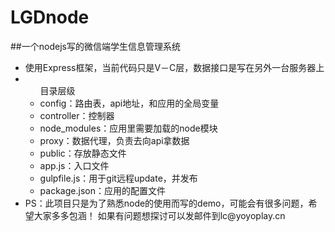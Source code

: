 # LGDnode
##一个nodejs写的微信端学生信息管理系统
<ul>
<li>使用Express框架，当前代码只是V－C层，数据接口是写在另外一台服务器上</li>
<li><ul>目录层级
  <li>config：路由表，api地址，和应用的全局变量</li>
  <li>controller：控制器</li>
  <li>node_modules：应用里需要加载的node模块</li>
  <li>proxy：数据代理，负责去向api拿数据</li>
  <li>public：存放静态文件</li>
  <li>app.js：入口文件</li>
  <li>gulpfile.js：用于git远程update，并发布</li>
  <li>package.json：应用的配置文件</li>
  </ul>

<li>PS：此项目只是为了熟悉node的使用而写的demo，可能会有很多问题，希望大家多多包涵！
如果有问题想探讨可以发邮件到lc@yoyoplay.cn</li>
</ul>

